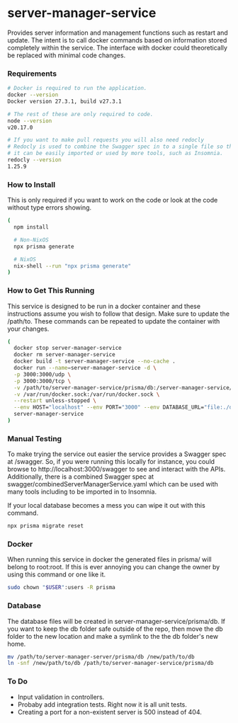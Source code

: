 # server-manager-service

Provides server information and management functions such as restart and update.
The intent is to call docker commands based on information stored completely within the service.
The interface with docker could theoretically be replaced with minimal code changes.

### Requirements

```sh
# Docker is required to run the application.
docker --version
Docker version 27.3.1, build v27.3.1

# The rest of these are only required to code.
node --version
v20.17.0

# If you want to make pull requests you will also need redocly
# Redocly is used to combine the Swagger spec in to a single file so that
# it can be easily imported or used by more tools, such as Insomnia.
redocly --version
1.25.9
```

### How to Install

This is only required if you want to work on the code or look at the code without type errors showing.

```sh
(
  npm install

  # Non-NixOS
  npx prisma generate

  # NixOS
  nix-shell --run "npx prisma generate"
)
```

### How to Get This Running

This service is designed to be run in a docker container and these instructions assume you wish to follow that design.
Make sure to update the /path/to.
These commands can be repeated to update the container with your changes.

```sh
(
  docker stop server-manager-service
  docker rm server-manager-service
  docker build -t server-manager-service --no-cache .
  docker run --name=server-manager-service -d \
  -p 3000:3000/udp \
  -p 3000:3000/tcp \
  -v /path/to/server-manager-service/prisma/db:/server-manager-service/prisma/db \
  -v /var/run/docker.sock:/var/run/docker.sock \
  --restart unless-stopped \
  --env HOST="localhost" --env PORT="3000" --env DATABASE_URL="file:./db/dev.db" \
  server-manager-service
)
```

### Manual Testing

To make trying the service out easier the service provides a Swagger spec at /swagger. So, if you were running this locally for instance, you could browse to http://localhost:3000/swagger to see and interact with the APIs.
Additionally, there is a combined Swagger spec at swagger/combinedServerManagerService.yaml which can be used with many tools including to be imported in to Insomnia.

If your local database becomes a mess you can wipe it out with this command.

```sh
npx prisma migrate reset
```

### Docker

When running this service in docker the generated files in prisma/ will belong to root:root. If this is ever annoying you can change the owner by using this command or one like it.

```sh
sudo chown "$USER":users -R prisma
```

### Database

The database files will be created in server-manager-service/prisma/db.
If you want to keep the db folder safe outside of the repo, then move the db folder to the new location and make a symlink to the the db folder's new home.

```sh
mv /path/to/server-manager-server/prisma/db /new/path/to/db
ln -snf /new/path/to/db /path/to/server-manager-service/prisma/db
```

### To Do

- Input validation in controllers.
- Probaby add integration tests. Right now it is all unit tests.
- Creating a port for a non-existent server is 500 instead of 404.
